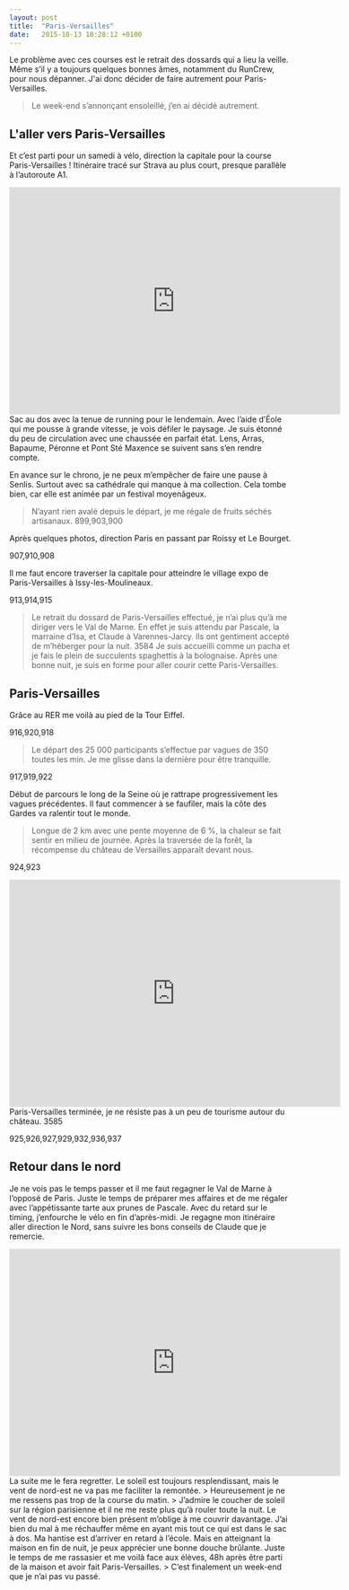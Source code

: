 ```yaml
---
layout: post
title:  "Paris-Versailles"
date:   2015-10-13 10:28:12 +0100
---
```

Le problème avec ces courses est le retrait des dossards qui a lieu la veille.
Même s’il y a toujours quelques bonnes âmes, notamment du RunCrew, pour nous dépanner. J'ai donc décider de faire autrement pour Paris-Versailles.
> Le week-end s’annonçant ensoleillé, j’en ai décidé autrement.

## L'aller vers Paris-Versailles
Et c’est parti pour un samedi à vélo, direction la capitale pour la course Paris-Versailles !
Itinéraire tracé sur Strava au plus court, presque parallèle à l’autoroute A1.

<center><iframe src="https://www.strava.com/activities/402503414/embed/51cb240be1674bd68e07a2aaa8012d08943262ba" width="590" height="405" frameborder="0" scrolling="no"></iframe></center>Sac au dos avec la tenue de running pour le lendemain.
Avec l’aide d’Éole qui me pousse à grande vitesse, je vois défiler le paysage.
Je suis étonné du peu de circulation avec une chaussée en parfait état.
Lens, Arras, Bapaume, Péronne et Pont Sté Maxence se suivent sans s’en rendre compte.

En avance sur le chrono, je ne peux m’empêcher de faire une pause à Senlis.
Surtout avec sa cathédrale qui manque à ma collection.
Cela tombe bien, car elle est animée par un festival moyenâgeux.
> N’ayant rien avalé depuis le départ, je me régale de fruits séchés artisanaux.
899,903,900

Après quelques photos, direction Paris en passant par Roissy et Le Bourget.

907,910,908

Il me faut encore traverser la capitale pour atteindre le village expo de Paris-Versailles à Issy-les-Moulineaux.

913,914,915
> Le retrait du dossard de Paris-Versailles effectué, je n’ai plus qu’à me diriger vers le Val de Marne.
En effet je suis attendu par Pascale, la marraine d’Isa, et Claude à Varennes-Jarcy.
Ils ont gentiment accepté de m’héberger pour la nuit.
3584
Je suis accueilli comme un pacha et je fais le plein de succulents spaghettis à la bolognaise.
Après une bonne nuit, je suis en forme pour aller courir cette Paris-Versailles.
## Paris-Versailles
Grâce au RER me voilà au pied de la Tour Eiffel.

916,920,918
> Le départ des 25 000 participants s’effectue par vagues de 350 toutes les min.
Je me glisse dans la dernière pour être tranquille.

917,919,922

Début de parcours le long de la Seine où je rattrape progressivement les vagues précédentes.
Il faut commencer à se faufiler, mais la côte des Gardes va ralentir tout le monde.
> Longue de 2 km avec une pente moyenne de 6 %, la chaleur se fait sentir en milieu de journée.
Après la traversée de la forêt, la récompense du château de Versailles apparaît devant nous.

924,923

<center><iframe src="https://www.strava.com/activities/402507713/embed/45d1fefb6ac497012f159a6637d75b7d26da9461" width="590" height="405" frameborder="0" scrolling="no" data-mce-fragment="1"></iframe></center>Paris-Versailles terminée, je ne résiste pas à un peu de tourisme autour du château.
3585




925,926,927,929,932,936,937
## Retour dans le nord
Je ne vois pas le temps passer et il me faut regagner le Val de Marne à l’opposé de Paris.
Juste le temps de préparer mes affaires et de me régaler avec l’appétissante tarte aux prunes de Pascale.
Avec du retard sur le timing, j’enfourche le vélo en fin d’après-midi.
Je regagne mon itinéraire aller direction le Nord, sans suivre les bons conseils de Claude que je remercie.

<center><iframe src="https://www.strava.com/activities/402505409/embed/f821024859c11c699197a908915da39d23d3b853" width="590" height="405" frameborder="0" scrolling="no" data-mce-fragment="1"></iframe></center>La suite me le fera regretter.
Le soleil est toujours resplendissant, mais le vent de nord-est ne va pas me faciliter la remontée.
> Heureusement je ne me ressens pas trop de la course du matin.
>  J’admire le coucher de soleil sur la région parisienne et il ne me reste plus qu’à rouler toute la nuit.
Le vent de nord-est encore bien présent m’oblige à me couvrir davantage.
J’ai bien du mal à me réchauffer même en ayant mis tout ce qui est dans le sac à dos.
Ma hantise est d’arriver en retard à l’école.
Mais en atteignant la maison en fin de nuit, je peux apprécier une bonne douche brûlante.
Juste le temps de me rassasier et me voilà face aux élèves, 48h après être parti de la maison et avoir fait Paris-Versailles.
> C’est finalement un week-end que je n’ai pas vu passé.